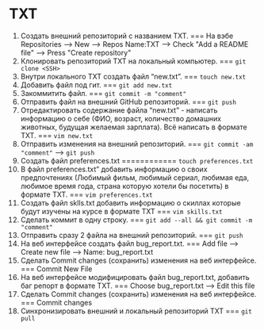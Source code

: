  # TXT
 
 1. Создать внешний репозиторий c названием TXT. === На вэбе Repositories --> New --> Repos Name:TXT --> Check "Add a README file" --> Press "Create repository"
 2. Клонировать репозиторий TXT на локальный компьютер. === `git clone <SSH>`
 3. Внутри локального TXT создать файл “new.txt”. === `touch new.txt`
 4. Добавить файл под гит. === `git add new.txt`
 5. Закоммитить файл. === `git commit -m "comment"`
 6. Отправить файл на внешний GitHub репозиторий. === `git push`
 7. Отредактировать содержание файла “new.txt” - написать информацию о себе (ФИО, возраст, количество домашних животных, будущая желаемая зарплата). Всё написать в формате TXT. === `vim new.txt`
 8. Отправить изменения на внешний репозиторий. === `git commit -am "comment"` --> `git push`
 9. Создать файл preferences.txt ============ `touch preferences.txt`
 10. В файл preferences.txt” добавить информацию о своих предпочтениях (Любимый фильм, любимый сериал, любимая еда, любимое время года, страна которую хотели бы посетить) в формате TXT. === `vim preferences.txt`
 11. Создать файл sklls.txt добавить информацию о скиллах которые будут изучены на курсе в формате TXT === `vim skills.txt`
 12. Сделать коммит в одну строку. === `git add --all && git commit -m "comment"`
 13. Отправить сразу 2 файла на внешний репозиторий. === `git push`
 14. На веб интерфейсе создать файл bug_report.txt. === Add file --> Create new file --> Name: bug_report.txt
 15. Сделать Commit changes (сохранить) изменения на веб интерфейсе. === Commit New File
 16. На веб интерфейсе модифицировать файл bug_report.txt, добавить баг репорт в формате TXT. === Choose bug_report.txt --> Edit this file
 17. Сделать Commit changes (сохранить) изменения на веб интерфейсе. === Commit changes
 18. Синхронизировать внешний и локальный репозиторий TXT === `git pull`
